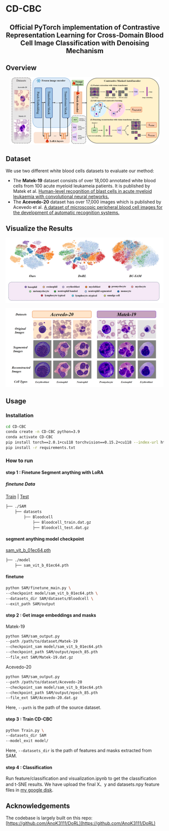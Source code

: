 # CD-CBC
<h2 align="center">Official PyTorch implementation of Contrastive Representation Learning for Cross-Domain Blood Cell Image Classification with Denoising Mechanism</h2>

## Overview
<p align="center">
    <img src="./img/CD-CBC.png" width="95%" />
</p>

## Dataset
We use two different white blood cells datasets to evaluate our method:
<ul>
  <li> 
    The <strong>Matek-19</strong> dataset consists of over 18,000 annotated white blood cells from 100 acute myeloid leukameia patients. It is published by Matek et al. <a href="https://www.nature.com/articles/s42256-019-0101-9">Human-level recognition of blast cells in acute myeloid leukaemia with convolutional neural networks.</a>
  </li>
  <li>
    The <strong>Acevedo-20</strong> dataset has over 17,000 images which is published by Acevedo et al. <a href="https://www.data-in-brief.com/article/S2352-3409(20)30368-1/fulltext">A dataset of microscopic peripheral blood cell images for the development of automatic recognition systems.</a>
  </li>
</ul>

## Visualize the Results
<p align="center">
    <img src="./img/result-1.png" width="100%" />
</p>
<p align="center">
    <img src="./img/result-2.png" width="100%" />
</p>

## Usage
### Installation
```sh
cd CD-CBC
conda create -n CD-CBC python=3.9
conda activate CD-CBC
pip install torch==2.0.1+cu118 torchvision==0.15.2+cu118 --index-url https://download.pytorch.org/whl/cu118
pip install -r requirements.txt
```

### How to run
#### step 1 : Finetune Segment anything with LoRA
##### finetune Data
[Train](https://drive.google.com/file/d/15dCR4xUut0CXYG-_4p5ZZhp6AXXZDAZt/view?usp=sharing) | [Test](https://drive.google.com/file/d/1MOK_IWlau5NiwQoAiLRzpusr4H1qX6y-/view?usp=sharing) 


```sh
├── ./SAM
    ├── datasets
        ├── Bloodcell
            ├── Bloodcell_train.dat.gz
            ├── Bloodcell_test.dat.gz
```
#### segment anything model checkpoint
[sam_vit_b_01ec64.pth](https://dl.fbaipublicfiles.com/segment_anything/sam_vit_b_01ec64.pth)
```sh
├── ./model
    ├── sam_vit_b_01ec64.pth

```
#### finetune
```sh
python SAM/finetune_main.py \
--checkpoint model/sam_vit_b_01ec64.pth \
--datasets_dir SAM/datasets/Bloodcell \
--exit_path SAM/output
```

#### step 2 : Get image embeddings and masks
Matek-19
```sh
python SAM/sam_output.py
--path /path/to/dataset/Matek-19
--checkpoint_sam model/sam_vit_b_01ec64.pth
--checkpoint_path SAM/output/epoch_85.pth
--file_ext SAM/Matek-19.dat.gz
```

Acevedo-20
```sh
python SAM/sam_output.py
--path /path/to/dataset/Acevedo-20
--checkpoint_sam model/sam_vit_b_01ec64.pth
--checkpoint_path SAM/output/epoch_85.pth
--file_ext SAM/Acevedo-20.dat.gz
```

Here, `--path` is the path of the source dataset.

#### step 3 : Train CD-CBC
```sh
python Train.py \
--datasets_dir SAM
--model_exit model/
```
Here, `--datasets_dir` is the path of features and masks extracted from SAM.

#### step 4 : Classification
Run feature/classification and visualization.ipynb to get the classification and t-SNE results. We have upload the final X、y and datasets.npy feature files in [my google disk](https://drive.google.com/drive/folders/1M15VXDRGcv9UzH_1SIrnRSpiT68CYHQW?dmr=1&ec=wgc-drive-hero-goto).

## Acknowledgements

The codebase is largely built on this repo: [https://github.com/AnoK3111/DoRL](https://github.com/AnoK3111/DoRL)
